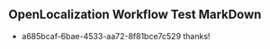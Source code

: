 ## OpenLocalization Workflow Test MarkDown
* a685bcaf-6bae-4533-aa72-8f81bce7c529 thanks!

<!--HONumber=Jul16_HO4-->


